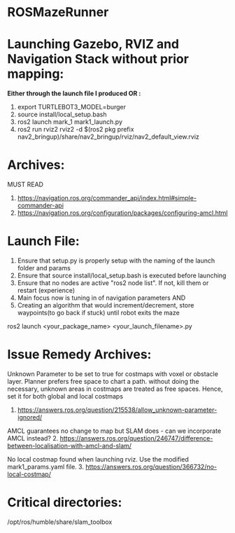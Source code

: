 # ROSMazeRunner


# Launching Gazebo, RVIZ and Navigation Stack without prior mapping:
**Either through the launch file I produced OR :**


1. export TURTLEBOT3_MODEL=burger
2. source install/local_setup.bash
3. ros2 launch mark_1 mark1_launch.py
4. ros2 run rviz2 rviz2 -d $(ros2 pkg prefix nav2_bringup)/share/nav2_bringup/rviz/nav2_default_view.rviz



# Archives:
MUST READ
1. https://navigation.ros.org/commander_api/index.html#simple-commander-api
2. https://navigation.ros.org/configuration/packages/configuring-amcl.html

# Launch File:

1. Ensure that setup.py is properly setup with the naming of the launch folder and params
2. Ensure that source install/local_setup.bash is executed before launching
3. Ensure that no nodes are active "ros2 node list". If not, kill them or restart (experience)
4. Main focus now is tuning in of navigation parameters AND
5. Creating an algorithm that would increment/decrement, store waypoints(to go back if stuck) until robot exits the maze

ros2 launch <your_package_name> <your_launch_filename>.py


# Issue Remedy Archives:
Unknown Parameter to be set to true for costmaps with voxel or obstacle layer. Planner prefers free space to chart a path. without doing the necessary,
unknown areas in costmaps are treated as free spaces. Hence, set it for both global and local costmaps
1. https://answers.ros.org/question/215538/allow_unknown-parameter-ignored/

AMCL guarantees no change to map but SLAM does - can we incorporate AMCL instead?
2. https://answers.ros.org/question/246747/difference-between-localisation-with-amcl-and-slam/

No local costmap found when launching rviz. Use the modified mark1_params.yaml file.
3. https://answers.ros.org/question/366732/no-local-costmap/


# Critical directories:
/opt/ros/humble/share/slam_toolbox


